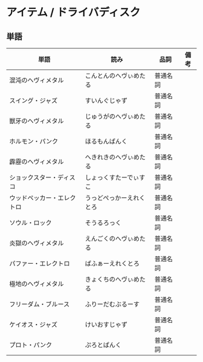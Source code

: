 # アイテム / ドライバディスク

## 単語

|単語|読み|品詞|備考|
|---|---|---|---|
|混沌のヘヴィメタル|こんとんのへヴぃめたる|普通名詞||
|スイング・ジャズ|すいんぐじゃず|普通名詞||
|獣牙のヘヴィメタル|じゅうがのへヴぃめたる|普通名詞||
|ホルモン・パンク|ほるもんぱんく|普通名詞||
|霹靂のヘヴィメタル|へきれきのへヴぃめたる|普通名詞||
|ショックスター・ディスコ|しょっくすたーでぃすこ|普通名詞||
|ウッドペッカー・エレクトロ|うっどぺっかーえれくとろ|普通名詞||
|ソウル・ロック|そうるろっく|普通名詞||
|炎獄のヘヴィメタル|えんごくのへヴぃめたる|普通名詞||
|パファー・エレクトロ|ぱふぁーえれくとろ|普通名詞||
|極地のヘヴィメタル|きょくちのへヴぃめたる|普通名詞||
|フリーダム・ブルース|ふりーだむぶるーす|普通名詞||
|ケイオス・ジャズ|けいおすじゃず|普通名詞||
|プロト・パンク|ぷろとぱんく|普通名詞||